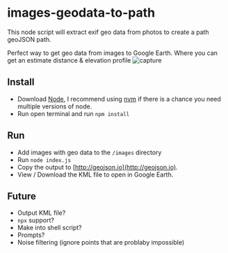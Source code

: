 # images-geodata-to-path
This node script will extract exif geo data from photos to create a path geoJSON path.

Perfect way to get geo data from images to Google Earth. Where you can get an estimate distance & elevation profile
![capture](https://user-images.githubusercontent.com/220755/42745203-0c81ebea-8897-11e8-85e4-d42365a9f5a4.PNG)

## Install

* Download [Node](https://nodejs.org/), I recommend using [nvm](https://github.com/creationix/nvm) if there is a chance you need multiple versions of node.
* Run open terminal and run `npm install`

## Run

* Add images with geo data to the `/images` directory
* Run `node index.js`
* Copy the output to [http://geojson.io](http://geojson.io).
* View / Download the KML file to open in Google Earth.

## Future
* Output KML file?
* `npx` support?
* Make into shell script?
* Prompts?
* Noise filtering (ignore points that are problaby impossible)
